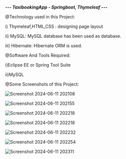 ***--- TaxibookingApp - Springboot, Thymeleaf ---***


@Technology used in this Project:

i) Thymeleaf,HTML,CSS : designing page layout

ii) MySQL: MySQL database has been used as database.

iii) Hibernate: Hibernate ORM is used.


@Software And Tools Required:

i)Eclipse EE or Spring Tool Suite

ii)MySQL


@Some Screenshots of this Project:


![Screenshot 2024-06-11 202108](https://github.com/abhishekdeshmukh2306/Taxibooking/assets/135852428/1bb0ae72-8e77-4b8b-a2bc-8d71bb945d40)


![Screenshot 2024-06-11 202155](https://github.com/abhishekdeshmukh2306/Taxibooking/assets/135852428/8b76f48e-9eac-4000-ac77-59bbd06b92af)


![Screenshot 2024-06-11 202218](https://github.com/abhishekdeshmukh2306/Taxibooking/assets/135852428/38e90c69-4bb9-4a57-9c3c-5d19f5a8c244)


![Screenshot 2024-06-11 202218](https://github.com/abhishekdeshmukh2306/Taxibooking/assets/135852428/fb23e669-a0fe-47fc-ac8a-9f71d735eca2)


![Screenshot 2024-06-11 202232](https://github.com/abhishekdeshmukh2306/Taxibooking/assets/135852428/a1de1c10-e52e-4047-b0d4-d0aab87c303e)


![Screenshot 2024-06-11 202254](https://github.com/abhishekdeshmukh2306/Taxibooking/assets/135852428/61d1d218-4176-43e5-b9a9-042b3bc36e9b)


![Screenshot 2024-06-11 202311](https://github.com/abhishekdeshmukh2306/Taxibooking/assets/135852428/ce3237e3-f27b-4cdb-8963-440d3cb74f7a)










